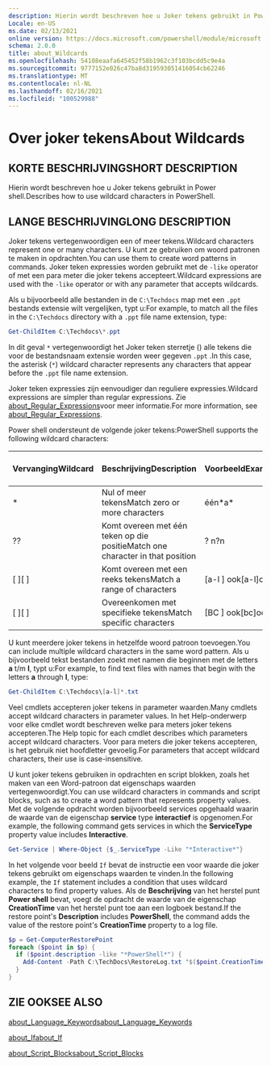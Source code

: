```yaml
---
description: Hierin wordt beschreven hoe u Joker tekens gebruikt in Power shell.
Locale: en-US
ms.date: 02/13/2021
online version: https://docs.microsoft.com/powershell/module/microsoft.powershell.core/about/about_wildcards?view=powershell-7&WT.mc_id=ps-gethelp
schema: 2.0.0
title: about_Wildcards
ms.openlocfilehash: 54108eaafa645452f58b1962c3f103bcdd5c9e4a
ms.sourcegitcommit: 9777152e026c47ba8d319593051416054cb62246
ms.translationtype: MT
ms.contentlocale: nl-NL
ms.lasthandoff: 02/16/2021
ms.locfileid: "100529988"
---
```

# <a name="about-wildcards"></a><span data-ttu-id="76a1b-103">Over joker tekens</span><span class="sxs-lookup"><span data-stu-id="76a1b-103">About Wildcards</span></span>

## <a name="short-description"></a><span data-ttu-id="76a1b-104">KORTE BESCHRIJVING</span><span class="sxs-lookup"><span data-stu-id="76a1b-104">SHORT DESCRIPTION</span></span>

<span data-ttu-id="76a1b-105">Hierin wordt beschreven hoe u Joker tekens gebruikt in Power shell.</span><span class="sxs-lookup"><span data-stu-id="76a1b-105">Describes how to use wildcard characters in PowerShell.</span></span>

## <a name="long-description"></a><span data-ttu-id="76a1b-106">LANGE BESCHRIJVING</span><span class="sxs-lookup"><span data-stu-id="76a1b-106">LONG DESCRIPTION</span></span>

<span data-ttu-id="76a1b-107">Joker tekens vertegenwoordigen een of meer tekens.</span><span class="sxs-lookup"><span data-stu-id="76a1b-107">Wildcard characters represent one or many characters.</span></span> <span data-ttu-id="76a1b-108">U kunt ze gebruiken om woord patronen te maken in opdrachten.</span><span class="sxs-lookup"><span data-stu-id="76a1b-108">You can use them to create word patterns in commands.</span></span> <span data-ttu-id="76a1b-109">Joker teken expressies worden gebruikt met de `-like` operator of met een para meter die joker tekens accepteert.</span><span class="sxs-lookup"><span data-stu-id="76a1b-109">Wildcard expressions are used with the `-like` operator or with any parameter that accepts wildcards.</span></span>

<span data-ttu-id="76a1b-110">Als u bijvoorbeeld alle bestanden in de `C:\Techdocs` map met een `.ppt` bestands extensie wilt vergelijken, typt u:</span><span class="sxs-lookup"><span data-stu-id="76a1b-110">For example, to match all the files in the `C:\Techdocs` directory with a `.ppt` file name extension, type:</span></span>

```powershell
Get-ChildItem C:\Techdocs\*.ppt
```

<span data-ttu-id="76a1b-111">In dit geval `*` vertegenwoordigt het Joker teken sterretje () alle tekens die voor de bestandsnaam extensie worden weer gegeven `.ppt` .</span><span class="sxs-lookup"><span data-stu-id="76a1b-111">In this case, the asterisk (`*`) wildcard character represents any characters that appear before the `.ppt` file name extension.</span></span>

<span data-ttu-id="76a1b-112">Joker teken expressies zijn eenvoudiger dan reguliere expressies.</span><span class="sxs-lookup"><span data-stu-id="76a1b-112">Wildcard expressions are simpler than regular expressions.</span></span> <span data-ttu-id="76a1b-113">Zie [about_Regular_Expressions](./about_Regular_Expressions.md)voor meer informatie.</span><span class="sxs-lookup"><span data-stu-id="76a1b-113">For more information, see [about_Regular_Expressions](./about_Regular_Expressions.md).</span></span>

<span data-ttu-id="76a1b-114">Power shell ondersteunt de volgende joker tekens:</span><span class="sxs-lookup"><span data-stu-id="76a1b-114">PowerShell supports the following wildcard characters:</span></span>

|<span data-ttu-id="76a1b-115">Vervanging</span><span class="sxs-lookup"><span data-stu-id="76a1b-115">Wildcard</span></span>|<span data-ttu-id="76a1b-116">Beschrijving</span><span class="sxs-lookup"><span data-stu-id="76a1b-116">Description</span></span>               |<span data-ttu-id="76a1b-117">Voorbeeld</span><span class="sxs-lookup"><span data-stu-id="76a1b-117">Example</span></span> |<span data-ttu-id="76a1b-118">Match</span><span class="sxs-lookup"><span data-stu-id="76a1b-118">Match</span></span>        |<span data-ttu-id="76a1b-119">Geen overeenkomst</span><span class="sxs-lookup"><span data-stu-id="76a1b-119">No Match</span></span>|
|--------|--------------------------|--------|-------------|--------|
|\*      |<span data-ttu-id="76a1b-120">Nul of meer tekens</span><span class="sxs-lookup"><span data-stu-id="76a1b-120">Match zero or more characters</span></span> | <span data-ttu-id="76a1b-121">één\*</span><span class="sxs-lookup"><span data-stu-id="76a1b-121">a\*</span></span>  | <span data-ttu-id="76a1b-122">aA, AG, Apple</span><span class="sxs-lookup"><span data-stu-id="76a1b-122">aA, ag, Apple</span></span> | <span data-ttu-id="76a1b-123">bananen</span><span class="sxs-lookup"><span data-stu-id="76a1b-123">banana</span></span> |
|<span data-ttu-id="76a1b-124">?</span><span class="sxs-lookup"><span data-stu-id="76a1b-124">?</span></span>       |<span data-ttu-id="76a1b-125">Komt overeen met één teken op die positie</span><span class="sxs-lookup"><span data-stu-id="76a1b-125">Match one character in that position</span></span> | <span data-ttu-id="76a1b-126">? n</span><span class="sxs-lookup"><span data-stu-id="76a1b-126">?n</span></span> | <span data-ttu-id="76a1b-127">een, in, op</span><span class="sxs-lookup"><span data-stu-id="76a1b-127">an, in, on</span></span> | <span data-ttu-id="76a1b-128">uitgevoerd</span><span class="sxs-lookup"><span data-stu-id="76a1b-128">ran</span></span> |
|<span data-ttu-id="76a1b-129">\[ \]</span><span class="sxs-lookup"><span data-stu-id="76a1b-129">\[ \]</span></span>   |<span data-ttu-id="76a1b-130">Komt overeen met een reeks tekens</span><span class="sxs-lookup"><span data-stu-id="76a1b-130">Match a range of characters</span></span> | <span data-ttu-id="76a1b-131">\[a-l \] ook</span><span class="sxs-lookup"><span data-stu-id="76a1b-131">\[a-l\]ook</span></span> | <span data-ttu-id="76a1b-132">Book, Cook, zoeken</span><span class="sxs-lookup"><span data-stu-id="76a1b-132">book, cook, look</span></span> | <span data-ttu-id="76a1b-133">spoed</span><span class="sxs-lookup"><span data-stu-id="76a1b-133">took</span></span> |
|<span data-ttu-id="76a1b-134">\[ \]</span><span class="sxs-lookup"><span data-stu-id="76a1b-134">\[ \]</span></span>   |<span data-ttu-id="76a1b-135">Overeenkomen met specifieke tekens</span><span class="sxs-lookup"><span data-stu-id="76a1b-135">Match specific characters</span></span> | <span data-ttu-id="76a1b-136">\[BC \] ook</span><span class="sxs-lookup"><span data-stu-id="76a1b-136">\[bc\]ook</span></span> | <span data-ttu-id="76a1b-137">Book, Cook</span><span class="sxs-lookup"><span data-stu-id="76a1b-137">book, cook</span></span> | <span data-ttu-id="76a1b-138">accolade</span><span class="sxs-lookup"><span data-stu-id="76a1b-138">hook</span></span> |

<span data-ttu-id="76a1b-139">U kunt meerdere joker tekens in hetzelfde woord patroon toevoegen.</span><span class="sxs-lookup"><span data-stu-id="76a1b-139">You can include multiple wildcard characters in the same word pattern.</span></span> <span data-ttu-id="76a1b-140">Als u bijvoorbeeld tekst bestanden zoekt met namen die beginnen met de letters **a** t/m **l**, typt u:</span><span class="sxs-lookup"><span data-stu-id="76a1b-140">For example, to find text files with names that begin with the letters **a** through **l**, type:</span></span>

```powershell
Get-ChildItem C:\Techdocs\[a-l]*.txt
```

<span data-ttu-id="76a1b-141">Veel cmdlets accepteren joker tekens in parameter waarden.</span><span class="sxs-lookup"><span data-stu-id="76a1b-141">Many cmdlets accept wildcard characters in parameter values.</span></span> <span data-ttu-id="76a1b-142">In het Help-onderwerp voor elke cmdlet wordt beschreven welke para meters joker tekens accepteren.</span><span class="sxs-lookup"><span data-stu-id="76a1b-142">The Help topic for each cmdlet describes which parameters accept wildcard characters.</span></span> <span data-ttu-id="76a1b-143">Voor para meters die joker tekens accepteren, is het gebruik niet hoofdletter gevoelig.</span><span class="sxs-lookup"><span data-stu-id="76a1b-143">For parameters that accept wildcard characters, their use is case-insensitive.</span></span>

<span data-ttu-id="76a1b-144">U kunt joker tekens gebruiken in opdrachten en script blokken, zoals het maken van een Word-patroon dat eigenschaps waarden vertegenwoordigt.</span><span class="sxs-lookup"><span data-stu-id="76a1b-144">You can use wildcard characters in commands and script blocks, such as to create a word pattern that represents property values.</span></span> <span data-ttu-id="76a1b-145">Met de volgende opdracht worden bijvoorbeeld services opgehaald waarin de waarde van de eigenschap **service** type **interactief** is opgenomen.</span><span class="sxs-lookup"><span data-stu-id="76a1b-145">For example, the following command gets services in which the **ServiceType** property value includes **Interactive**.</span></span>

```powershell
Get-Service | Where-Object {$_.ServiceType -Like "*Interactive*"}
```

<span data-ttu-id="76a1b-146">In het volgende voor beeld `If` bevat de instructie een voor waarde die joker tekens gebruikt om eigenschaps waarden te vinden.</span><span class="sxs-lookup"><span data-stu-id="76a1b-146">In the following example, the `If` statement includes a condition that uses wildcard characters to find property values.</span></span> <span data-ttu-id="76a1b-147">Als de **Beschrijving** van het herstel punt **Power shell** bevat, voegt de opdracht de waarde van de eigenschap **CreationTime** van het herstel punt toe aan een logboek bestand.</span><span class="sxs-lookup"><span data-stu-id="76a1b-147">If the restore point's **Description** includes **PowerShell**, the command adds the value of the restore point's **CreationTime** property to a log file.</span></span>

```powershell
$p = Get-ComputerRestorePoint
foreach ($point in $p) {
  if ($point.description -like "*PowerShell*") {
    Add-Content -Path C:\TechDocs\RestoreLog.txt "$($point.CreationTime)"
  }
}
```

## <a name="see-also"></a><span data-ttu-id="76a1b-148">ZIE OOK</span><span class="sxs-lookup"><span data-stu-id="76a1b-148">SEE ALSO</span></span>

[<span data-ttu-id="76a1b-149">about_Language_Keywords</span><span class="sxs-lookup"><span data-stu-id="76a1b-149">about_Language_Keywords</span></span>](about_Language_Keywords.md)

[<span data-ttu-id="76a1b-150">about_If</span><span class="sxs-lookup"><span data-stu-id="76a1b-150">about_If</span></span>](about_If.md)

[<span data-ttu-id="76a1b-151">about_Script_Blocks</span><span class="sxs-lookup"><span data-stu-id="76a1b-151">about_Script_Blocks</span></span>](about_Script_Blocks.md)

